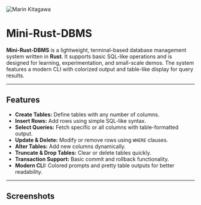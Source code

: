 ![Marin Kitagawa](https://static.wikia.nocookie.net/asias-crossover-adventures/images/5/58/Profile-_Marin_Kitagawa.png/revision/latest?cb=20241017191019)

# Mini-Rust-DBMS

**Mini-Rust-DBMS** is a lightweight, terminal-based database management system written in **Rust**. It supports basic SQL-like operations and is designed for learning, experimentation, and small-scale demos. The system features a modern CLI with colorized output and table-like display for query results.

---

## Features

- **Create Tables:** Define tables with any number of columns.
- **Insert Rows:** Add rows using simple SQL-like syntax.
- **Select Queries:** Fetch specific or all columns with table-formatted output.
- **Update & Delete:** Modify or remove rows using `WHERE` clauses.
- **Alter Tables:** Add new columns dynamically.
- **Truncate & Drop Tables:** Clear or delete tables quickly.
- **Transaction Support:** Basic commit and rollback functionality.
- **Modern CLI:** Colored prompts and pretty table outputs for better readability.

---

## Screenshots

